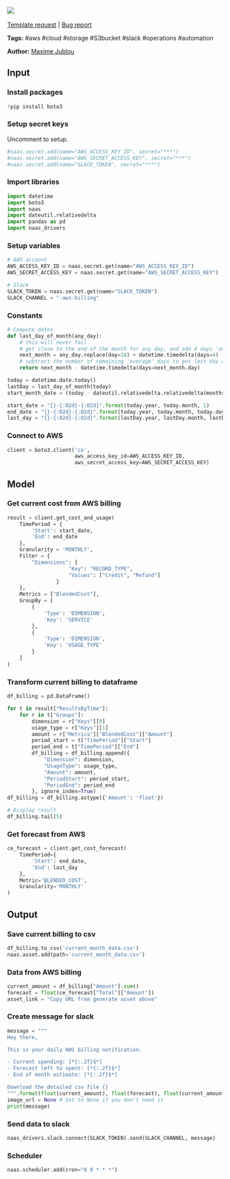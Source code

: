 <a href="https://app.naas.ai/user-redirect/naas/downloader?url=https://raw.githubusercontent.com/jupyter-naas/awesome-notebooks/master/AWS/AWS_Daily_biling_notification_to_slack.ipynb" target="_parent"><img src="https://naasai-public.s3.eu-west-3.amazonaws.com/open_in_naas.svg"/></a><br><br><a href="https://github.com/jupyter-naas/awesome-notebooks/issues/new?assignees=&labels=&template=template-request.md&title=Tool+-+Action+of+the+notebook+">Template request</a> | <a href="https://github.com/jupyter-naas/awesome-notebooks/issues/new?assignees=&labels=bug&template=bug_report.md&title=AWS+-+Daily+biling+notification+to+slack:+Error+short+description">Bug report</a>

**Tags:** #aws #cloud #storage #S3bucket #slack #operations #automation

**Author:** [Maxime Jublou](https://www.linkedin.com/in/maximejublou/)

## Input

### Install packages


```python
!pip install boto3
```

### Setup secret keys
Uncomment to setup.


```python
#naas.secret.add(name="AWS_ACCESS_KEY_ID", secret="***") 
#naas.secret.add(name="AWS_SECRET_ACCESS_KEY", secret="***")
#naas.secret.add(name="SLACK_TOKEN", secret="***")
```

### Import libraries


```python
import datetime
import boto3
import naas
import dateutil.relativedelta
import pandas as pd
import naas_drivers
```

### Setup variables


```python
# AWS account
AWS_ACCESS_KEY_ID = naas.secret.get(name="AWS_ACCESS_KEY_ID")
AWS_SECRET_ACCESS_KEY = naas.secret.get(name="AWS_SECRET_ACCESS_KEY")

# Slack
SLACK_TOKEN = naas.secret.get(name="SLACK_TOKEN")
SLACK_CHANNEL = "-aws-billing"
```

### Constants


```python
# Compute dates
def last_day_of_month(any_day):
    # this will never fail
    # get close to the end of the month for any day, and add 4 days 'over'
    next_month = any_day.replace(day=28) + datetime.timedelta(days=4)
    # subtract the number of remaining 'overage' days to get last day of current month, or said programattically said, the previous day of the first of next month
    return next_month - datetime.timedelta(days=next_month.day)

today = datetime.date.today()
lastDay = last_day_of_month(today)
start_month_date = (today - dateutil.relativedelta.relativedelta(months=12))

start_date = "{}-{:02d}-{:02d}".format(today.year, today.month, 1)
end_date = "{}-{:02d}-{:02d}".format(today.year, today.month, today.day)
last_day = "{}-{:02d}-{:02d}".format(lastDay.year, lastDay.month, lastDay.day)
```

### Connect to AWS


```python
client = boto3.client('ce',
                      aws_access_key_id=AWS_ACCESS_KEY_ID,
                      aws_secret_access_key=AWS_SECRET_ACCESS_KEY)
```

## Model

### Get current cost from AWS billing


```python
result = client.get_cost_and_usage(
    TimePeriod = {
        'Start': start_date,
        'End': end_date
    },
    Granularity = 'MONTHLY',
    Filter = {
        "Dimensions": {
                    "Key": "RECORD_TYPE",
                    "Values": ["Credit", "Refund"]
                }
    },
    Metrics = ["BlendedCost"],
    GroupBy = [
        {
            'Type': 'DIMENSION',
            'Key': 'SERVICE'
        },
        {
            'Type': 'DIMENSION',
            'Key': 'USAGE_TYPE'
        }
    ]
)
```

### Transform current billing to dataframe


```python
df_billing = pd.DataFrame()

for t in result["ResultsByTime"]:
    for r in t["Groups"]:
        dimension = r["Keys"][0]
        usage_type = r["Keys"][1]
        amount = r["Metrics"]["BlendedCost"]["Amount"]
        period_start = t["TimePeriod"]["Start"]
        period_end = t["TimePeriod"]["End"]
        df_billing = df_billing.append({
            "Dimension": dimension,
            "UsageType": usage_type,
            "Amount": amount,
            "PeriodStart": period_start,
            "PeriodEnd": period_end
        }, ignore_index=True)
df_billing = df_billing.astype({'Amount': 'float'})

# Display result
df_billing.tail(5)
```

### Get forecast from AWS


```python
ce_forecast = client.get_cost_forecast(
    TimePeriod={
        'Start': end_date,
        'End': last_day
    },
    Metric='BLENDED_COST',
    Granularity='MONTHLY'
)
```

## Output

### Save current billing to csv


```python
df_billing.to_csv('current_month_data.csv')
naas.asset.add(path='current_month_data.csv')
```

### Data from AWS billing


```python
current_amount = df_billing["Amount"].sum()
forecast = float(ce_forecast["Total"]["Amount"])
asset_link = "Copy URL from generate asset above"
```

### Create message for slack


```python
message = """
Hey there, 

This is your daily AWS billing notification.

- Current spending: [*{:.2f}$*]
- Forecast left to spent: [*{:.2f}$*]
- End of month estimate: [*{:.2f}$*]

Download the detailed csv file {}
""".format(float(current_amount), float(forecast), float(current_amount - forecast), asset_link)
image_url = None # Set to None if you don't need it
print(message)
```

### Send data to slack


```python
naas_drivers.slack.connect(SLACK_TOKEN).send(SLACK_CHANNEL, message)
```

### Scheduler


```python
naas.scheduler.add(cron="0 9 * * *")
```
